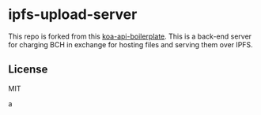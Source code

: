 
# ipfs-upload-server

This repo is forked from this [koa-api-boilerplate](https://github.com/christroutner/koa-api-boilerplate). This is a back-end server for charging BCH in exchange for hosting files and serving them over IPFS.


## License
MIT

a
